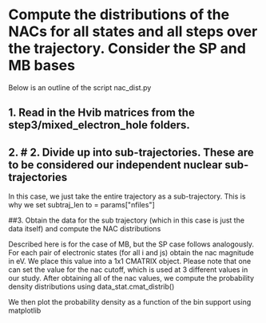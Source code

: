 # Compute the distributions of the NACs for all states and all steps over the trajectory. Consider the SP and MB bases

Below is an outline of the script nac_dist.py

## 1. Read in the Hvib matrices from the step3/mixed_electron_hole folders.  
## 2. # 2. Divide up into sub-trajectories. These are to be considered our independent nuclear sub-trajectories
In this case, we just take the entire trajectory as a sub-trajectory. This is why we set subtraj_len to = params["nfiles"]

##3.  Obtain the data for the sub trajectory (which in this case is just the data itself) and compute the NAC distributions

Described here is for the case of MB, but the SP case follows analogously. For each pair of electronic states (for all i and js) obtain the nac magnitude in eV. We place this value into a 1x1 CMATRIX object. Please note that one can set the value for the nac cutoff, which is used at 3 different values in our study.
After obtaining all of the nac values, we compute the probability density distributions using data_stat.cmat_distrib()

We then plot the probability density as a function of the bin support using matplotlib

